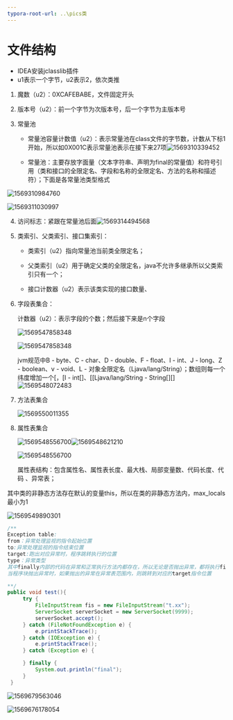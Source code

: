 ```yaml
---
typora-root-url: ..\pics类
---
```


# 文件结构

- IDEA安装jclasslib插件
- u1表示一个字节，u2表示2，依次类推

1. 魔数（u2）：0XCAFEBABE，文件固定开头

2. 版本号（u2）：前一个字节为次版本号，后一个字节为主版本号

3. 常量池

   - 常量池容量计数值（u2）：表示常量池在class文件的字节数，计数从下标1开始，所以如0X001C表示常量池表示在接下来27项![1569310339452](/../JVM/pic/1569310339452.png)

   - 常量池：主要存放字面量（文本字符串、声明为final的常量值）和符号引用（类和接口的全限定名、字段和名称的全限定名、方法的名称和描述符）；下面是各常量池类型格式

![1569310984760](/../JVM/pic/1569310984760.png)

![1569311030997](/../JVM/pic/1569311030997.png)



4. 访问标志：紧跟在常量池后面![1569314494568](/../JVM/pic/1569314494568.png)

5. 类索引、父类索引、接口集索引：

   - 类索引（u2）指向常量池当前类全限定名；

   - 父类索引（u2）用于确定父类的全限定名，java不允许多继承所以父类索引只有一个；

   - 接口计数器（u2）表示该类实现的接口数量、

6. 字段表集合：

   计数器（u2）：表示字段的个数；然后接下来是n个字段



   ![1569547858348](/../JVM/pic/1569547858348.png)

   ![1569547858348](/../JVM/pic/1569547904427.png)

   jvm规范中B - byte、C - char、D - double、F - float、I - int、J - long、Z - boolean、v - void、L - 对象全限定名（Ljava/lang/String）；数组则每一个纬度增加一个[，[I - int[]、[[Ljava/lang/String - String[][]![1569548072483](/../JVM/pic/1569548072483.png)

7. 方法表集合

   ![1569550011355](/../JVM/pic/1569550011355.png)

8. 属性表集合



   ![1569548556700](/../JVM/pic/1569548556700.png)![1569548621210](/../JVM/pic/1569548621210.png)

   ![1569548556700](/../JVM/pic/1569548643450.png)

   	属性表结构：包含属性名、属性表长度、最大栈、局部变量数、代码长度、代码 、异常表；

其中类的非静态方法存在默认的变量this，所以在类的非静态方法内，max_locals最小为1

![1569549890301](/../JVM/pic/1569549890301.png)

   ```java
/**
Exception table:
from：异常处理监视的指令起始位置
to:异常处理监视的指令结束位置
target:跑出对应异常时，程序跳转执行的位置
type：异常类型
其中finally内部的代码在异常和正常执行方法内都存在，所以无论是否抛出异常，都将执行finally代码块
当程序块抛出异常时，如果抛出的异常在异常表范围内，则跳转到对应的target指令位置

**/
public void test(){
        try {
            FileInputStream fis = new FileInputStream("t.xx");
            ServerSocket serverSocket = new ServerSocket(9999);
            serverSocket.accept();
        } catch (FileNotFoundException e) {
            e.printStackTrace();
        } catch (IOException e) {
            e.printStackTrace();
        } catch (Exception e) {

        } finally {
            System.out.println("final");
        }
    }
   ```



![1569679563046](/../redis/pic/1569679563046.png)

![1569676178054](/../redis/pic/　异常表.png)